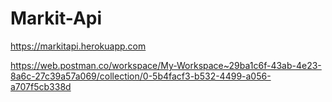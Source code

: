 # Markit-Api

https://markitapi.herokuapp.com

https://web.postman.co/workspace/My-Workspace~29ba1c6f-43ab-4e23-8a6c-27c39a57a069/collection/0-5b4facf3-b532-4499-a056-a707f5cb338d
